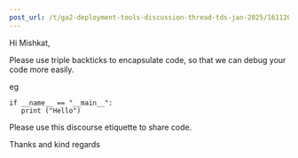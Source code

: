 ```yaml
---
post_url: /t/ga2-deployment-tools-discussion-thread-tds-jan-2025/161120/11
---
```

Hi Mishkat,

Please use triple backticks to encapsulate code, so that we can debug your code more easily.

eg

```
if __name__ == "__main__":
   print ("Hello")

```

Please use this discourse etiquette to share code.

Thanks and kind regards